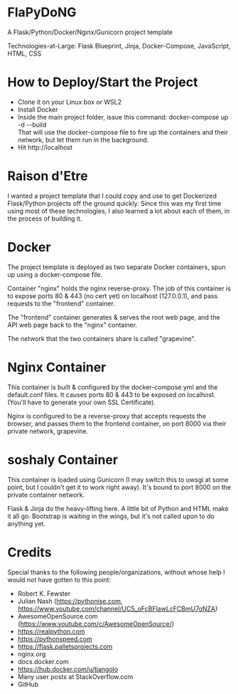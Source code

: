 # FlaPyDoNG
A Flask/Python/Docker/Nginx/Gunicorn project template

Technologies-at-Large: Flask Blueprint, Jinja, Docker-Compose, JavaScript, HTML, CSS

# How to Deploy/Start the Project
- Clone it on your Linux box or WSL2
- Install Docker
- Inside the main project folder, issue this command:
   docker-compose up -d --build  
That will use the docker-compose file to fire up the containers and their network, but let them run in the background.
- Hit http://localhost

# Raison d'Etre
I wanted a project template that I could copy and use to get Dockerized Flask/Python projects off the ground quickly.  Since this was my first time using most of these technologies, I also learned a lot about each of them, in the process of building it.

# Docker
The project template is deployed as two separate Docker containers, spun up using a docker-compose file.  

Container "nginx" holds the nginx reverse-proxy.  The job of this container is to expose ports 80 & 443 (no cert yet) on localhost (127.0.0.1), and pass requests to the "frontend" container. 

The "frontend" container generates & serves the root web page, and the API web page back to the "nginx" container.

The network that the two containers share is called "grapevine".

# Nginx Container 
This container is built & configured by the docker-compose.yml and the default.conf files. It causes ports 80 & 443 to be exposed on localhost.  (You'll have to generate your own SSL Certificate).

Nginx is configured to be a reverse-proxy that accepts requests the browser, and passes them to the frontend container, on port 8000 via their private network, grapevine.

# soshaly Container
This container is loaded using Gunicorn (I may switch this to uwsgi at some point, but I couldn't get it to work right away).  It's bound to port 8000 on the private container network.

Flask & Jinja do the heavy-lifting here.  A little bit of Python and HTML make it all go.  Bootstrap is waiting in the wings, but it's not called upon to do anything yet.

# Credits
Special thanks to the following people/organizations, without whose help I would not have gotten to this point:

- Robert K. Fewster
- Julian Nash (https://pythonise.com, https://www.youtube.com/channel/UC5_oFcBFlawLcFCBmU7oNZA)
- AwesomeOpenSource.com (https://www.youtube.com/c/AwesomeOpenSource/)
- https://realpython.com
- https://pythonspeed.com
- https://flask.palletsprojects.com
- nginx.org
- docs.docker.com
- https://hub.docker.com/u/tiangolo
- Many user posts at StackOverflow.com
- GitHub
